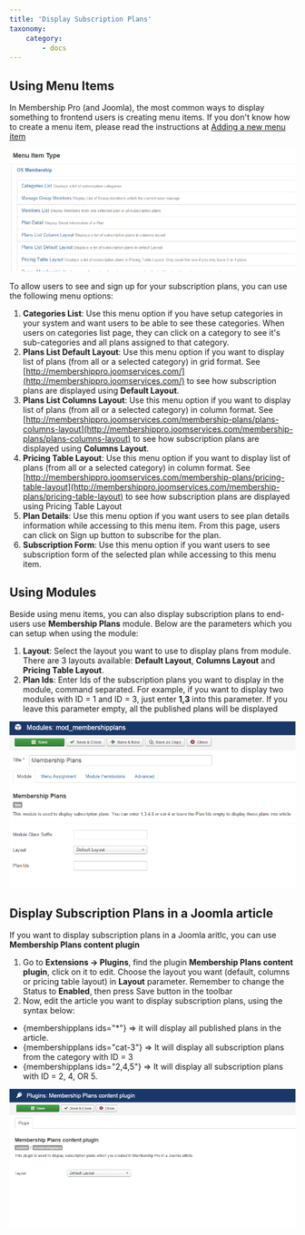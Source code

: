 ```yaml
---
title: 'Display Subscription Plans'
taxonomy:
    category:
        - docs
---
```


## Using Menu Items
In Membership Pro (and Joomla), the most common ways to display something to frontend users is creating menu items. If you don't know how to create a menu item, please read the instructions at [Adding a new menu item](https://docs.joomla.org/Adding_a_new_menu_item)

![Menu Options](menu-options.png)

To allow users to see and sign up for your subscription plans, you can use the following menu options:
1. **Categories List**: Use this menu option if you have setup categories in your system and want users to be able to see these categories. When users on categories list page, they can click on a category to see it's sub-categories and  all plans assigned to that category.
2. **Plans List Default Layout**: Use this menu option if you want to display list of plans (from all or a selected category) in grid format. See [http://membershippro.joomservices.com/](http://membershippro.joomservices.com/) to see how subscription plans are displayed using **Default Layout**.
3. **Plans List Columns Layout**: Use this menu option if you want to display list of plans (from all or a selected category) in column format. See [http://membershippro.joomservices.com/membership-plans/plans-columns-layout](http://membershippro.joomservices.com/membership-plans/plans-columns-layout) to see how subscription plans are displayed using **Columns Layout**.
4. **Pricing Table Layout**: Use this menu option if you want to display list of plans (from all or a selected category) in column format. See [http://membershippro.joomservices.com/membership-plans/pricing-table-layout](http://membershippro.joomservices.com/membership-plans/pricing-table-layout) to see how subscription plans are displayed using Pricing Table Layout
5. **Plan Details**: Use this menu option if you want users to see plan details information while accessing to this menu item. From this page, users can click on Sign up button to subscribe for the plan.
6. **Subscription Form**: Use this menu option if you want users to see subscription form of the selected plan while accessing to this menu item.

## Using Modules

Beside using menu items, you can also display subscription plans to end-users use **Membership Plans** module. Below are the parameters which you can setup when using the module:
1. **Layout**: Select the layout you want to use to display plans from module. There are 3 layouts available: **Default Layout**, **Columns Layout** and **Pricing Table Layout**.
2. **Plan Ids**: Enter Ids of the subscription plans you want to display in the module, command separated. For example, if you want to display two modules with ID = 1 and ID = 3, just enter **1,3** into this parameter. If you leave this parameter empty, all the published plans will be displayed

![Module Parameters](module-params.png)

## Display Subscription Plans in a Joomla article

If you want to display subscription plans in a Joomla aritlc, you can use **Membership Plans content plugin**

1. Go to **Extensions -> Plugins**, find the plugin **Membership Plans content plugin**, click on it to edit. Choose the layout you want (default, columns or pricing table layout) in **Layout** parameter. Remember to change the Status to **Enabled**, then press Save button in the toolbar
2. Now, edit the article you want to display subscription plans, using the syntax below:
* {membershipplans ids="*"} => it will display all published plans in the article.
* {membershipplans ids="cat-3"} => It will display all subscription plans from the category with ID = 3
* {membershipplans ids="2,4,5"} => It will display all subscription plans with ID = 2, 4, OR 5.

![Membership Plans content plugin](plugin-param.png)